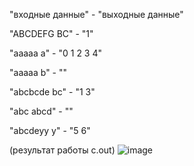 "входные данные" - "выходные данные"

"ABCDEFG BC" - "1"

"aaaaa a" - "0 1 2 3 4"

"aaaaa b" - ""

"abcbcde bc" - "1 3"

"abc abcd" - ""

"abcdeyy y" - "5 6"

(результат работы c.out)
![image](https://user-images.githubusercontent.com/61345502/199716437-6e00bd02-0eb2-4609-b7b7-63c0d8fd68fd.png)
